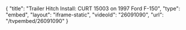 {
    "title": "Trailer Hitch Install: CURT 15003 on 1997 Ford F-150",
    "type": "embed",
    "layout": "iframe-static",
    "videoId": "26091090",
    "url": "\/tvpembed\/26091090"
}